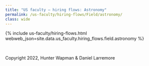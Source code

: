 ```yaml
---
title: "US faculty — hiring flows: Astronomy"
permalink: /us-faculty/hiring-flows/Field/astronomy/
class: wide
---
```


{% include us-faculty/hiring-flows.html webweb_json=site.data.us_faculty.hiring_flows.field.astronomy %}

<br>

Copyright 2022, Hunter Wapman & Daniel Larremore